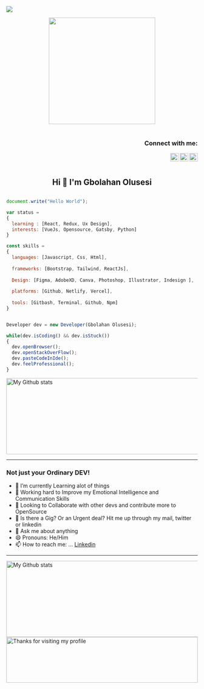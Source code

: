 ![](https://komarev.com/ghpvc/?username=olusesimrg)

<p align="center"><img src="https://github.com/chiraag-kakar/chiraag-kakar/blob/master/hadder.gif" width="280px"><br><br></p>

<h3 align="right">Connect with me:</h3>
<a href="https://www.linkedin.com/in/olusesimrg">
  <img align="right" alt="Gbolahan LinkedIn" width="22px" src="https://upload.wikimedia.org/wikipedia/commons/thumb/e/e9/Linkedin_icon.svg/256px-Linkedin_icon.svg.png"/>
</a>
<!--<a href="https://vinyldavyl.hashnode.dev">
  <img align="right"  alt="Vinyl-Davyl" src="https://github.com/dephraiim/hacknode/blob/345ccd76108f9cc43430e606ee7dcf3030646dbe/assets/hashnode.png" width="22px">
</a>-->
<a href="https://twitter.com/olusesimrgee">
  <img align="right" alt="Olusesi Gbolahan - Twitter" width="22px" src="https://upload.wikimedia.org/wikipedia/sco/9/9f/Twitter_bird_logo_2012.svg"/>
</a>
<a href="https://wa.me/2348173422073">
  <img align="right" alt="Olusesi Gbolahan - Whatsapp" width="22px" src="https://cdn.jsdelivr.net/npm/simple-icons@v3/icons/whatsapp.svg"/>
</a>
<br/>
<br/>

<h2 align="center">Hi 👋 I'm Gbolahan Olusesi</h1>

```js

document.write("Hello World");

var status = 
{ 
  learning : [React, Redux, Ux Design],
  interests: [VueJs, Opensource, Gatsby, Python]
}

const skills = 
{
  languages: [Javascript, Css, Html],
  
  frameworks: [Bootstrap, Tailwind, ReactJs],
  
  Design: [Figma, AdobeXD, Canva, Photoshop, Illustrator, Indesign ],
  
  platforms: [Github, Netlify, Vercel],
  
  tools: [Gitbash, Terminal, Github, Npm]
}


Developer dev = new Developer(Gbolahan Olusesi);

while(dev.isCoding() && dev.isStuck())  
{
  dev.openBrowser();
  dev.openStackOverFlow();
  dev.pasteCodeInIde();
  dev.feelProfessional();
}

```
<!--[![Anurag's GitHub stats](https://github-readme-stats.vercel.app/api?username=olusesimrg)](https://github.com/olusesimrg/github-readme-stats)-->

<img alt="My Github stats" align="center" border-radius="40px" width="800px" height="200px" src="https://github-readme-stats.vercel.app/api?username=olusesimrg&count_private=true&show_icons=true&hide_border=true&theme=react" href="https://github.com/olusesimrg"/>

---

### Not just your Ordinary DEV!

- 🔭 I’m currently Learning alot of things 
- 🌱 Working hard to Improve my Emotional Intelligence and Communication Skills
- 👯 Looking to Collaborate with other devs and contribute more to OpenSource
- 🤔 Is there a Gig? Or an Urgent deal? Hit me up through my mail, twitter or linkedin
- 💬 Ask me about anything
- 😄 Pronouns: He/Him
- 📫 How to reach me: ... [Linkedin](https://www.linkedin.com/in/olusesimrg/)

---

<img alt="My Github stats" align="center" border-radius="40px" width="800px" height="200px" src="https://github-readme-streak-stats.herokuapp.com/?user=olusesimrg&layout=compact" alt="Olusesi Gbolahan" />

<img height="120" alt="Thanks for visiting my profile" width="100%" src="https://github.com/dibyendu415/dibyendu415/blob/master/marquee.svg" />

